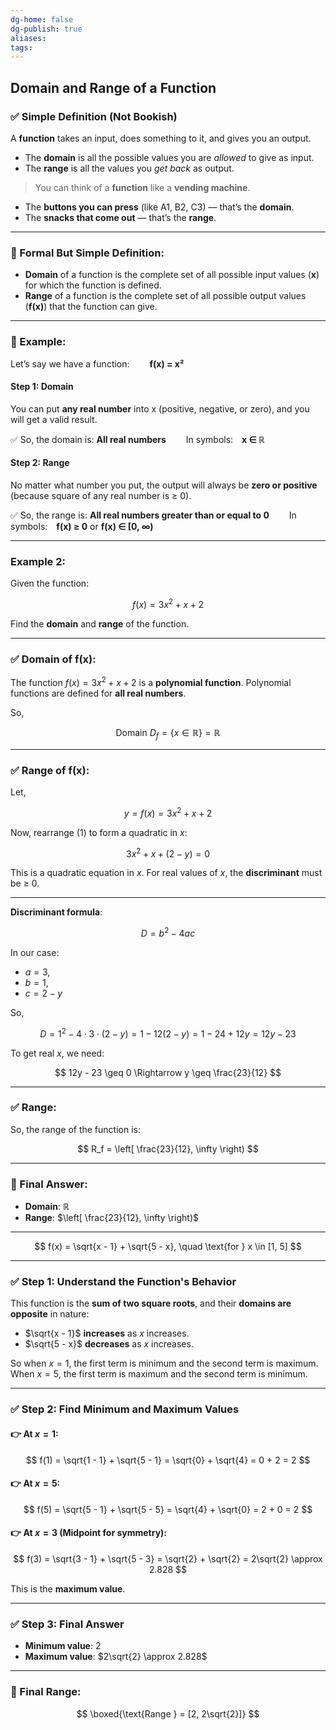 ```yaml
---
dg-home: false
dg-publish: true
aliases: 
tags:
---
```

## Domain and Range of a Function

### ✅ Simple Definition (Not Bookish)

A **function** takes an input, does something to it, and gives you an output.

* The **domain** is all the possible values you are *allowed* to give as input.
* The **range** is all the values you *get back* as output.

> You can think of a **function** like a **vending machine**.

* The **buttons you can press** (like A1, B2, C3) — that’s the **domain**.
* The **snacks that come out** — that’s the **range**.

---

### 🎯 Formal But Simple Definition:

* **Domain** of a function is the complete set of all possible input values (**x**) for which the function is defined.
* **Range** of a function is the complete set of all possible output values (**f(x)**) that the function can give.

---

### 🧠 Example:

Let’s say we have a function:
  **f(x) = x²**

#### Step 1: Domain

You can put **any real number** into x (positive, negative, or zero), and you will get a valid result.

✅ So, the domain is: **All real numbers**
  In symbols: **x ∈ ℝ**

#### Step 2: Range

No matter what number you put, the output will always be **zero or positive** (because square of any real number is ≥ 0).

✅ So, the range is: **All real numbers greater than or equal to 0**
  In symbols: **f(x) ≥ 0** or **f(x) ∈ \[0, ∞)**

---
### **Example 2:**

Given the function:

$$
f(x) = 3x^2 + x + 2
$$

Find the **domain** and **range** of the function.

---

### ✅ **Domain of f(x):**

The function $f(x) = 3x^2 + x + 2$ is a **polynomial function**.
Polynomial functions are defined for **all real numbers**.

So,

$$
\text{Domain } D_f = \{x \in \mathbb{R}\} = \mathbb{R}
$$

---

### ✅ **Range of f(x):**

Let,

$$
y = f(x) = 3x^2 + x + 2 \tag{1}
$$

Now, rearrange (1) to form a quadratic in $x$:

$$
3x^2 + x + (2 - y) = 0
$$

This is a quadratic equation in $x$.
For real values of $x$, the **discriminant** must be ≥ 0.

---

**Discriminant formula**:

$$
D = b^2 - 4ac
$$

In our case:

* $a = 3$,
* $b = 1$,
* $c = 2 - y$

So,

$$
D = 1^2 - 4 \cdot 3 \cdot (2 - y) = 1 - 12(2 - y)
= 1 - 24 + 12y = 12y - 23
$$

To get real $x$, we need:

$$
12y - 23 \geq 0 \Rightarrow y \geq \frac{23}{12}
$$

---

### ✅ **Range:**

So, the range of the function is:

$$
R_f = \left[ \frac{23}{12}, \infty \right)
$$

---

### 📌 Final Answer:

* **Domain**: $\mathbb{R}$
* **Range**: $\left[ \frac{23}{12}, \infty \right)$

---
$$
f(x) = \sqrt{x - 1} + \sqrt{5 - x}, \quad \text{for } x \in [1, 5]
$$

---

### ✅ Step 1: Understand the Function's Behavior

This function is the **sum of two square roots**, and their **domains are opposite** in nature:

* $\sqrt{x - 1}$ **increases** as $x$ increases.
* $\sqrt{5 - x}$ **decreases** as $x$ increases.

So when $x = 1$, the first term is minimum and the second term is maximum.
When $x = 5$, the first term is maximum and the second term is minimum.

---

### ✅ Step 2: Find Minimum and Maximum Values

#### 👉 At $x = 1$:

$$
f(1) = \sqrt{1 - 1} + \sqrt{5 - 1} = \sqrt{0} + \sqrt{4} = 0 + 2 = 2
$$

#### 👉 At $x = 5$:

$$
f(5) = \sqrt{5 - 1} + \sqrt{5 - 5} = \sqrt{4} + \sqrt{0} = 2 + 0 = 2
$$

#### 👉 At $x = 3$ (Midpoint for symmetry):

$$
f(3) = \sqrt{3 - 1} + \sqrt{5 - 3} = \sqrt{2} + \sqrt{2} = 2\sqrt{2} \approx 2.828
$$

This is the **maximum value**.

---

### ✅ Step 3: Final Answer

* **Minimum value**: 2
* **Maximum value**: $2\sqrt{2} \approx 2.828$

---

### 📌 Final Range:

$$
\boxed{\text{Range } = [2, 2\sqrt{2}]}
$$
